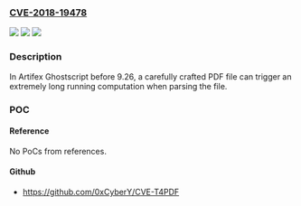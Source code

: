 ### [CVE-2018-19478](https://cve.mitre.org/cgi-bin/cvename.cgi?name=CVE-2018-19478)
![](https://img.shields.io/static/v1?label=Product&message=n%2Fa&color=blue)
![](https://img.shields.io/static/v1?label=Version&message=n%2Fa&color=blue)
![](https://img.shields.io/static/v1?label=Vulnerability&message=n%2Fa&color=brighgreen)

### Description

In Artifex Ghostscript before 9.26, a carefully crafted PDF file can trigger an extremely long running computation when parsing the file.

### POC

#### Reference
No PoCs from references.

#### Github
- https://github.com/0xCyberY/CVE-T4PDF

